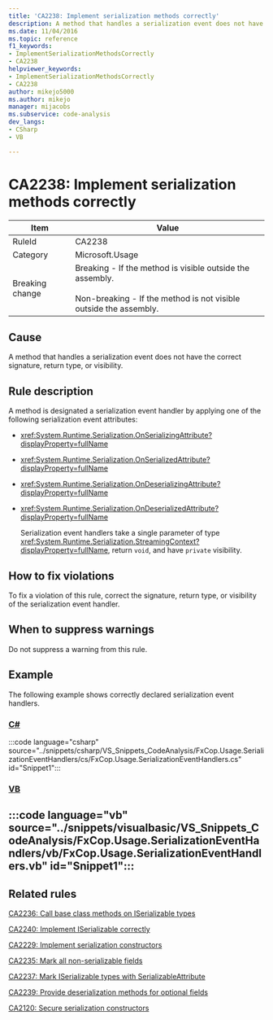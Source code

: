 ```yaml
---
title: 'CA2238: Implement serialization methods correctly'
description: A method that handles a serialization event does not have the correct signature, return type, or visibility.
ms.date: 11/04/2016
ms.topic: reference
f1_keywords:
- ImplementSerializationMethodsCorrectly
- CA2238
helpviewer_keywords:
- ImplementSerializationMethodsCorrectly
- CA2238
author: mikejo5000
ms.author: mikejo
manager: mijacobs
ms.subservice: code-analysis
dev_langs:
- CSharp
- VB

---
```


# CA2238: Implement serialization methods correctly

|Item|Value|
|-|-|
|RuleId|CA2238|
|Category|Microsoft.Usage|
|Breaking change|Breaking - If the method is visible outside the assembly.<br /><br /> Non-breaking - If the method is not visible outside the assembly.|

## Cause

A method that handles a serialization event does not have the correct signature, return type, or visibility.

## Rule description

A method is designated a serialization event handler by applying one of the following serialization event attributes:

- <xref:System.Runtime.Serialization.OnSerializingAttribute?displayProperty=fullName>

- <xref:System.Runtime.Serialization.OnSerializedAttribute?displayProperty=fullName>

- <xref:System.Runtime.Serialization.OnDeserializingAttribute?displayProperty=fullName>

- <xref:System.Runtime.Serialization.OnDeserializedAttribute?displayProperty=fullName>

  Serialization event handlers take a single parameter of type <xref:System.Runtime.Serialization.StreamingContext?displayProperty=fullName>, return `void`, and have `private` visibility.

## How to fix violations

To fix a violation of this rule, correct the signature, return type, or visibility of the serialization event handler.

## When to suppress warnings

Do not suppress a warning from this rule.

## Example

The following example shows correctly declared serialization event handlers.

### [C#](#tab/csharp)

:::code language="csharp" source="../snippets/csharp/VS_Snippets_CodeAnalysis/FxCop.Usage.SerializationEventHandlers/cs/FxCop.Usage.SerializationEventHandlers.cs" id="Snippet1":::

### [VB](#tab/vb)

:::code language="vb" source="../snippets/visualbasic/VS_Snippets_CodeAnalysis/FxCop.Usage.SerializationEventHandlers/vb/FxCop.Usage.SerializationEventHandlers.vb" id="Snippet1":::
---

## Related rules

[CA2236: Call base class methods on ISerializable types](../code-quality/ca2236.md)

[CA2240: Implement ISerializable correctly](../code-quality/ca2240.md)

[CA2229: Implement serialization constructors](/dotnet/fundamentals/code-analysis/quality-rules/ca2229)

[CA2235: Mark all non-serializable fields](/dotnet/fundamentals/code-analysis/quality-rules/ca2235)

[CA2237: Mark ISerializable types with SerializableAttribute](/dotnet/fundamentals/code-analysis/quality-rules/ca2237)

[CA2239: Provide deserialization methods for optional fields](../code-quality/ca2239.md)

 [CA2120: Secure serialization constructors](../code-quality/ca2120.md)
